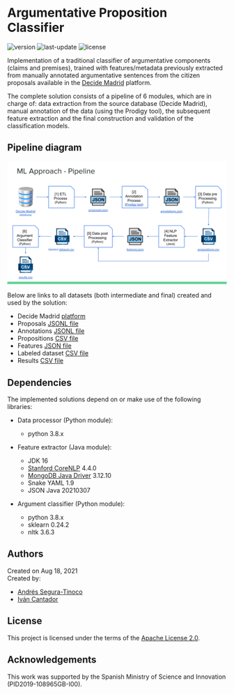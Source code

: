 # Argumentative Proposition Classifier
![version](https://img.shields.io/badge/version-0.8.0-blue)
![last-update](https://img.shields.io/badge/last_update-5/17/2022-orange)
![license](https://img.shields.io/badge/license-Apache_2.0-brightgreen)

Implementation of a traditional classifier of argumentative components (claims and premises), trained with features/metadata previously extracted from manually annotated argumentative sentences from the citizen proposals available in the <a href="https://decide.madrid.es/" target="_blank">Decide Madrid</a> platform.

The complete solution consists of a pipeline of 6 modules, which are in charge of: data extraction from the source database (Decide Madrid), manual annotation of the data (using the Prodigy tool), the subsequent feature extraction and the final construction and validation of the classification models.

## Pipeline diagram
![Pipeline diagram](https://raw.githubusercontent.com/argrecsys/arg-classifier/main/image/pipeline-diagram.svg)

Below are links to all datasets (both intermediate and final) created and used by the solution:
- Decide Madrid <a href="https://decide.madrid.es/" target="_blank">platform</a>
- Proposals <a href="https://github.com/argrecsys/decide-madrid-2019-labels/tree/main/data" target="_blank">JSONL file</a>
- Annotations <a href="https://github.com/argrecsys/arg-classifier/blob/main/data/annotations.jsonl" target="_blank">JSONL file</a>
- Propositions <a href="https://github.com/argrecsys/arg-classifier/blob/main/data/propositions.csv" target="_blank">CSV file</a>
- Features <a href="https://github.com/argrecsys/arg-classifier/blob/main/data/features.json" target="_blank">JSON file</a>
- Labeled dataset <a href="https://github.com/argrecsys/arg-classifier/blob/main/data/dataset.csv" target="_blank">CSV file</a>
- Results <a href="https://github.com/argrecsys/arg-classifier/blob/main/results/metrics.csv" target="_blank">CSV file</a>

## Dependencies
The implemented solutions depend on or make use of the following libraries:
- Data processor (Python module):
  - python 3.8.x

- Feature extractor (Java module):
  - JDK 16
  - <a href="https://stanfordnlp.github.io/CoreNLP/" target="_blank">Stanford CoreNLP</a> 4.4.0
  - <a href="https://mongodb.github.io/mongo-java-driver/" target="_blank">MongoDB Java Driver</a> 3.12.10
  - Snake YAML 1.9
  - JSON Java 20210307

- Argument classifier (Python module):
  - python 3.8.x
  - sklearn 0.24.2
  - nltk 3.6.3

## Authors
Created on Aug 18, 2021  
Created by:
- <a href="https://github.com/ansegura7" target="_blank">Andrés Segura-Tinoco</a>
- <a href="http://arantxa.ii.uam.es/~cantador/" target="_blank">Iv&aacute;n Cantador</a>

## License
This project is licensed under the terms of the <a href="https://github.com/argrecsys/arg-classifier/blob/main/LICENSE">Apache License 2.0</a>.

## Acknowledgements
This work was supported by the Spanish Ministry of Science and Innovation (PID2019-108965GB-I00).
